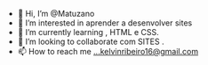 - 👋 Hi, I’m @Matuzano
- 👀 I’m interested in  aprender a desenvolver sites 
- 🌱 I’m currently learning , HTML  e CSS.
- 💞️ I’m looking to collaborate  com  SITES .
- 📫 How to reach me ...kelvinribeiro16@gmail.com
<!---
Matuzano/Matuzano is a ✨ special ✨ repository because its `README.md` (this file) appears on your GitHub profile.
You can click the Preview link to take a look at your changes.
--->
